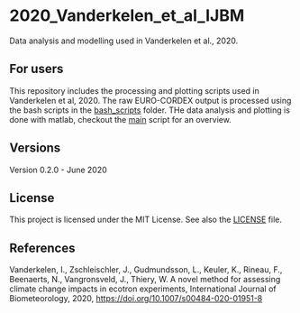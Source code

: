# 2020_Vanderkelen_et_al_IJBM

Data analysis and modelling used in Vanderkelen et al., 2020. 


## For users
This repository includes the processing and plotting scripts used in Vanderkelen et al, 2020. 
The raw EURO-CORDEX output is processed using the bash scripts in the [bash_scripts](/bash_scripts) folder. 
THe data analysis and plotting is done with matlab, checkout the [main](main.m) script for an overview. 

## Versions
Version 0.2.0 - June 2020  

## License
This project is licensed under the MIT License. See also the 
[LICENSE](LICENSE) 
file.

## References
Vanderkelen, I., Zschleischler, J., Gudmundsson, L., Keuler, K., Rineau, F., Beenaerts, N., Vangronsveld, J., Thiery, W. A novel method for assessing climate change impacts in ecotron experiments, International Journal of Biometeorology, 2020, https://doi.org/10.1007/s00484-020-01951-8  
